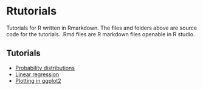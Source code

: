 Rtutorials
==========

Tutorials for R written in Rmarkdown. The files and folders above are source code for the tutorials. .Rmd files are R markdown files openable in R studio. 

Tutorials
-----
* [Probability distributions](http://htmlpreview.github.io/?http://github.com/jameshicks/Rtutorials/master/distributions/distributions.html)
* [Linear regression](http://htmlpreview.github.io/?http://github.com/jameshicks/Rtutorials/master/linear_regression/linear.html)
* [Plotting in ggplot2](http://htmlpreview.github.io/?http://github.com/jameshicks/Rtutorials/master/ggplot/ggplot2.html)
